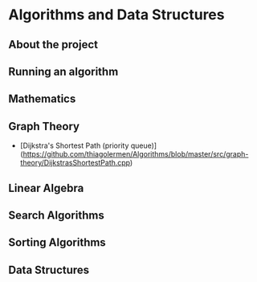 # Algorithms and Data Structures
## About the project

## Running an algorithm

## Mathematics

## Graph Theory
* [Dijkstra's Shortest Path (priority queue)] (https://github.com/thiagolermen/Algorithms/blob/master/src/graph-theory/DijkstrasShortestPath.cpp)

## Linear Algebra

## Search Algorithms

## Sorting Algorithms

## Data Structures
